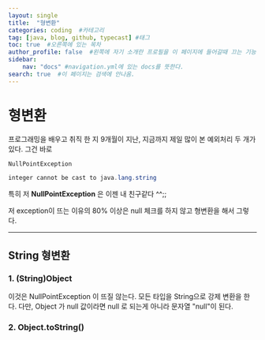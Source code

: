```yaml
---
layout: single
title:  "형변환"
categories: coding  #카테고리
tag: [java, blog, github, typecast] #태그
toc: true  #오른쪽에 있는 목차
author_profile: false  #왼쪽에 자기 소개란 프로필을 이 페이지에 들어갈때 끄는 기능
sidebar:
    nav: "docs" #navigation.yml에 있는 docs를 뜻한다.
search: true  #이 페이지는 검색에 안나옴.
---
```

# 형변환

프로그래밍을 배우고 취직 한 지 9개월이 지난, 지금까지 제일 많이 본 예외처리 두 개가 있다. 그건 바로<br/>

```java
NullPointException
```
```java
integer cannot be cast to java.lang.string
```


특히 저 **NullPointException** 은 이젠 내 친구같다 ^^;;

저 exception이 뜨는 이유의 80% 이상은 null 체크를 하지 않고 형변환을 해서 그렇다. <br/>

<hr/>

## String 형변환

### 1. (String)Object 
이것은 NullPointException 이 뜨질 않는다. 
모든 타입을 String으로 강제 변환을 한다.
다만, Object 가 null 값이라면 null 로 되는게 아니라 문자열 "null"이 된다.

### 2. Object.toString()
